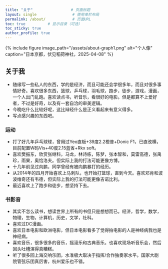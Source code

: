 ```yaml
---
title: "关于"                 # 页面标题
layout: single                # 使用单栏布局
permalink: /about/            # 页面URL
toc: true          # 显示目录（可选）
toc_sticky: true  
author_profile: true
---
```


{% include figure 
   image_path="/assets/about-graph1.png" 
   alt="个人像"
   caption="日本京都，伏见稻荷神社，2025-04-08" 
%}

## 关于我
 - 随缘写一些私人的东西，学的是经济，而且可能还会学很多年，而且对很多事情好奇。喜欢很多东西，篮球，乒乓球，羽毛球，跑步，徒步，游戏，漫画，一个人出门乱跑。喜欢读点书，听音乐，看很好的电影。但是都算不上爱好者，不过是好奇，以及有一套自洽的审美逻辑。
 - 今晚吃什么比较好呢，这比辩经什么是正义看起来有意义得多。
 - 写点感兴趣的东西吧。

### 运动
 - 打了好几年乒乓球球，曾用过Yeo直板+39度2.2橙普+Donic F1，已直改横，目前配置W码Vis+40度2.15蓝省+Rkx soft。
 - 喜欢樊振东，欣赏张继科，马龙，林诗栋，陈梦，张本智和，莫雷高德，张禹珍，雨果，奥恰洛夫。但实际上我的打法可能更像方博。
 - 十几年前见过向鹏，同学曾经有被向鹏暴打的经历。
 - 从2014年的四月开始喜欢上马刺队，也开始打篮球，直到今天。喜欢邓肯和波波维奇还有韦德，但实际上我的打法可能更像吉诺比利。
 - 最近喜欢上了跑步和徒步，想坚持下去。

### 书影音
- 其实不怎么读书，想读世界上所有的书但只是想想而已。经济，哲学，数学，物理，生物，计算机，历史，文学，社科。
- 喜欢过DC漫画。
- 喜欢日本电影和欧洲电影，但日本电影看多了觉得拍电影的人是神经病我也是神经病。
- 喜欢音乐，很多很多的音乐，摇滚乐和古典音乐。也喜欢现场听音乐会，然后回头吐槽演得真糟糕。
- 听了很多回上海交响乐团，水准极大取决于指挥/合作独奏家水平。国家大剧院管弦乐团真厉害，杭州爱乐也不错。

